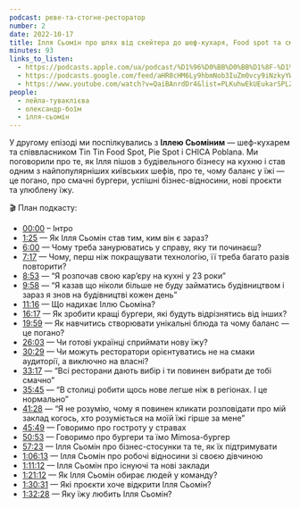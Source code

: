 ```yaml
---
podcast: реве-та-стогне-ресторатор
number: 2
date: 2022-10-17
title: Ілля Сьомін про шлях від скейтера до шеф-кухаря, Food spot та смачні бургери
minutes: 93
links_to_listen:
  - https://podcasts.apple.com/ua/podcast/%D1%96%D0%BB%D0%BB%D1%8F-%D1%81%D1%8C%D0%BE%D0%BC%D1%96%D0%BD-%D0%BF%D1%80%D0%BE-%D1%88%D0%BB%D1%8F%D1%85-%D0%B2%D1%96%D0%B4-%D1%81%D0%BA%D0%B5%D0%B9%D1%82%D0%B5%D1%80%D0%B0-%D0%B4%D0%BE-%D1%88%D0%B5%D1%84-%D0%BA%D1%83%D1%85%D0%B0%D1%80%D1%8F-food/id1646639128?i=1000582859158
  - https://podcasts.google.com/feed/aHR0cHM6Ly9hbmNob3IuZm0vcy9iNzkyYWVhYy9wb2RjYXN0L3Jzcw/episode/NTRiYmMwNmUtYTVlYi00M2I2LWJhMTktMTNjNWQxMGRlNjg0
  - https://www.youtube.com/watch?v=QaiBAnrdDr4&list=PLKuhwEkUEukarSPLZgwg3HpC42ZlA_ohl&index=2
people:
  - лейла-туваклієва
  - олександр-боїм
  - ілля-сьомін
---
```


У другому епізоді ми поспілкувались з **Іллею Сьоміним** — шеф-кухарем та
співвласником Tin Tin Food Spot, Pie Spot і CHICA Poblana. Ми поговорили про
те, як Ілля пішов з будівельного бізнесу на кухню і став одним з
найпопулярніших київських шефів, про те, чому баланс у їжі — це погано, про
смачні бургери, успішні бізнес-відносини, нові проєкти та улюблену їжу.

🎬 План подкасту:

- [00:00][1] – Інтро
- [1:25][2] — Як Ілля Сьомін став тим, ким він є зараз?
- [6:00][3] — Чому треба занурюватись у справу, яку ти починаєш?
- [7:17][4] — Чому, перш ніж покращувати технологію, її треба багато разів повторити?
- [8:53][5] — “Я розпочав свою кар’єру на кухні у 23 роки”
- [9:58][6] — “Я казав що ніколи більше не буду займатись будівництвом і зараз я знов на будівництві кожен день”
- [11:16][7] — Що надихає Іллю Сьоміна?
- [16:17][8] — Як зробити кращі бургери, які будуть відрізнятись від інших?
- [19:59][9] — Як навчитись створювати унікальні блюда та чому баланс — це погано?
- [26:03][10] — Чи готові українці сприймати нову їжу?
- [30:29][11] — Чи можуть ресторатори орієнтуватись не на смаки аудиторії, а виключно на власні?
- [33:17][12] — “Всі ресторани дають вибір і ти повинен вибрати де тобі смачно”
- [35:45][13] — “В столиці робити щось нове легше ніж в регіонах. І це нормально”
- [41:28][14] — “Я не розумію, чому я повинен кликати розповідати про мій заклад когось, хто розуміється на моїй їжі гірше за мене”
- [45:49][15] — Говоримо про гостроту у стравах
- [50:53][16] — Говоримо про бургери та їмо Mimosa-бургер
- [57:23][17] — Ілля Сьомін про бізнес-стосунки та те, як їх підтримувати
- [1:06:13][18] — Ілля Сьомін про робочі відносини зі своєю дівчиною
- [1:11:12][19] — Ілля Сьомін про існуючі та нові заклади
- [1:21:12][20] — Як Ілля Сьомін обирає людей у команду?
- [1:30:31][21] — Які проєкти хоче відкрити Ілля Сьомін?
- [1:32:28][22] — Яку їжу любить Ілля Сьомін?

[1]: https://www.youtube.com/watch?v=QaiBAnrdDr4&list=PLKuhwEkUEukarSPLZgwg3HpC42ZlA_ohl&index=2&t=0s
[2]: https://www.youtube.com/watch?v=QaiBAnrdDr4&list=PLKuhwEkUEukarSPLZgwg3HpC42ZlA_ohl&index=2&t=85s
[3]: https://www.youtube.com/watch?v=QaiBAnrdDr4&list=PLKuhwEkUEukarSPLZgwg3HpC42ZlA_ohl&index=2&t=360s
[4]: https://www.youtube.com/watch?v=QaiBAnrdDr4&list=PLKuhwEkUEukarSPLZgwg3HpC42ZlA_ohl&index=2&t=437s
[5]: https://www.youtube.com/watch?v=QaiBAnrdDr4&list=PLKuhwEkUEukarSPLZgwg3HpC42ZlA_ohl&index=2&t=533s
[6]: https://www.youtube.com/watch?v=QaiBAnrdDr4&list=PLKuhwEkUEukarSPLZgwg3HpC42ZlA_ohl&index=2&t=598s
[7]: https://www.youtube.com/watch?v=QaiBAnrdDr4&list=PLKuhwEkUEukarSPLZgwg3HpC42ZlA_ohl&index=2&t=676s
[8]: https://www.youtube.com/watch?v=QaiBAnrdDr4&list=PLKuhwEkUEukarSPLZgwg3HpC42ZlA_ohl&index=2&t=977s
[9]: https://www.youtube.com/watch?v=QaiBAnrdDr4&list=PLKuhwEkUEukarSPLZgwg3HpC42ZlA_ohl&index=2&t=1199s
[10]: https://www.youtube.com/watch?v=QaiBAnrdDr4&list=PLKuhwEkUEukarSPLZgwg3HpC42ZlA_ohl&index=2&t=1563s
[11]: https://www.youtube.com/watch?v=QaiBAnrdDr4&list=PLKuhwEkUEukarSPLZgwg3HpC42ZlA_ohl&index=2&t=1829s
[12]: https://www.youtube.com/watch?v=QaiBAnrdDr4&list=PLKuhwEkUEukarSPLZgwg3HpC42ZlA_ohl&index=2&t=1997s
[13]: https://www.youtube.com/watch?v=QaiBAnrdDr4&list=PLKuhwEkUEukarSPLZgwg3HpC42ZlA_ohl&index=2&t=2145s
[14]: https://www.youtube.com/watch?v=QaiBAnrdDr4&list=PLKuhwEkUEukarSPLZgwg3HpC42ZlA_ohl&index=2&t=2488s
[15]: https://www.youtube.com/watch?v=QaiBAnrdDr4&list=PLKuhwEkUEukarSPLZgwg3HpC42ZlA_ohl&index=2&t=2749s
[16]: https://www.youtube.com/watch?v=QaiBAnrdDr4&list=PLKuhwEkUEukarSPLZgwg3HpC42ZlA_ohl&index=2&t=3053s
[17]: https://www.youtube.com/watch?v=QaiBAnrdDr4&list=PLKuhwEkUEukarSPLZgwg3HpC42ZlA_ohl&index=2&t=3443s
[18]: https://www.youtube.com/watch?v=QaiBAnrdDr4&list=PLKuhwEkUEukarSPLZgwg3HpC42ZlA_ohl&index=2&t=3973s
[19]: https://www.youtube.com/watch?v=QaiBAnrdDr4&list=PLKuhwEkUEukarSPLZgwg3HpC42ZlA_ohl&index=2&t=4272s
[20]: https://www.youtube.com/watch?v=QaiBAnrdDr4&list=PLKuhwEkUEukarSPLZgwg3HpC42ZlA_ohl&index=2&t=4872s
[21]: https://www.youtube.com/watch?v=QaiBAnrdDr4&list=PLKuhwEkUEukarSPLZgwg3HpC42ZlA_ohl&index=2&t=5431s
[22]: https://www.youtube.com/watch?v=QaiBAnrdDr4&list=PLKuhwEkUEukarSPLZgwg3HpC42ZlA_ohl&index=2&t=5548s
